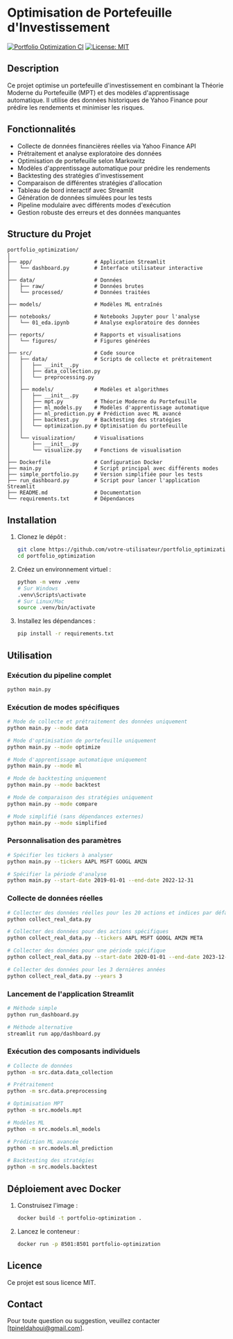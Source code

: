# Optimisation de Portefeuille d'Investissement

[![Portfolio Optimization CI](https://github.com/Baudelaire12/PROJET-OPTIMIZATION-PORTFEUILLE/actions/workflows/python-app.yml/badge.svg)](https://github.com/Baudelaire12/PROJET-OPTIMIZATION-PORTFEUILLE/actions/workflows/python-app.yml)
[![License: MIT](https://img.shields.io/badge/License-MIT-yellow.svg)](https://opensource.org/licenses/MIT)

## Description
Ce projet optimise un portefeuille d'investissement en combinant la Théorie Moderne du Portefeuille (MPT) et des modèles d'apprentissage automatique. Il utilise des données historiques de Yahoo Finance pour prédire les rendements et minimiser les risques.

## Fonctionnalités
- Collecte de données financières réelles via Yahoo Finance API
- Prétraitement et analyse exploratoire des données
- Optimisation de portefeuille selon Markowitz
- Modèles d'apprentissage automatique pour prédire les rendements
- Backtesting des stratégies d'investissement
- Comparaison de différentes stratégies d'allocation
- Tableau de bord interactif avec Streamlit
- Génération de données simulées pour les tests
- Pipeline modulaire avec différents modes d'exécution
- Gestion robuste des erreurs et des données manquantes

## Structure du Projet
```
portfolio_optimization/
│
├── app/                    # Application Streamlit
│   └── dashboard.py        # Interface utilisateur interactive
│
├── data/                   # Données
│   ├── raw/                # Données brutes
│   └── processed/          # Données traitées
│
├── models/                 # Modèles ML entraînés
│
├── notebooks/              # Notebooks Jupyter pour l'analyse
│   └── 01_eda.ipynb        # Analyse exploratoire des données
│
├── reports/                # Rapports et visualisations
│   └── figures/            # Figures générées
│
├── src/                    # Code source
│   ├── data/               # Scripts de collecte et prétraitement
│   │   ├── __init__.py
│   │   ├── data_collection.py
│   │   └── preprocessing.py
│   │
│   ├── models/             # Modèles et algorithmes
│   │   ├── __init__.py
│   │   ├── mpt.py          # Théorie Moderne du Portefeuille
│   │   ├── ml_models.py    # Modèles d'apprentissage automatique
│   │   ├── ml_prediction.py # Prédiction avec ML avancé
│   │   ├── backtest.py     # Backtesting des stratégies
│   │   └── optimization.py # Optimisation du portefeuille
│   │
│   └── visualization/      # Visualisations
│       ├── __init__.py
│       └── visualize.py    # Fonctions de visualisation
│
├── Dockerfile              # Configuration Docker
├── main.py                 # Script principal avec différents modes
├── simple_portfolio.py     # Version simplifiée pour les tests
├── run_dashboard.py        # Script pour lancer l'application Streamlit
├── README.md               # Documentation
└── requirements.txt        # Dépendances
```

## Installation
1. Clonez le dépôt :
   ```bash
   git clone https://github.com/votre-utilisateur/portfolio_optimization.git
   cd portfolio_optimization
   ```

2. Créez un environnement virtuel :
   ```bash
   python -m venv .venv
   # Sur Windows
   .venv\Scripts\activate
   # Sur Linux/Mac
   source .venv/bin/activate
   ```

3. Installez les dépendances :
   ```bash
   pip install -r requirements.txt
   ```

## Utilisation

### Exécution du pipeline complet
```bash
python main.py
```

### Exécution de modes spécifiques
```bash
# Mode de collecte et prétraitement des données uniquement
python main.py --mode data

# Mode d'optimisation de portefeuille uniquement
python main.py --mode optimize

# Mode d'apprentissage automatique uniquement
python main.py --mode ml

# Mode de backtesting uniquement
python main.py --mode backtest

# Mode de comparaison des stratégies uniquement
python main.py --mode compare

# Mode simplifié (sans dépendances externes)
python main.py --mode simplified
```

### Personnalisation des paramètres
```bash
# Spécifier les tickers à analyser
python main.py --tickers AAPL MSFT GOOGL AMZN

# Spécifier la période d'analyse
python main.py --start-date 2019-01-01 --end-date 2022-12-31
```

### Collecte de données réelles
```bash
# Collecter des données réelles pour les 20 actions et indices par défaut
python collect_real_data.py

# Collecter des données pour des actions spécifiques
python collect_real_data.py --tickers AAPL MSFT GOOGL AMZN META

# Collecter des données pour une période spécifique
python collect_real_data.py --start-date 2020-01-01 --end-date 2023-12-31

# Collecter des données pour les 3 dernières années
python collect_real_data.py --years 3
```

### Lancement de l'application Streamlit
```bash
# Méthode simple
python run_dashboard.py

# Méthode alternative
streamlit run app/dashboard.py
```

### Exécution des composants individuels
```bash
# Collecte de données
python -m src.data.data_collection

# Prétraitement
python -m src.data.preprocessing

# Optimisation MPT
python -m src.models.mpt

# Modèles ML
python -m src.models.ml_models

# Prédiction ML avancée
python -m src.models.ml_prediction

# Backtesting des stratégies
python -m src.models.backtest
```

## Déploiement avec Docker
1. Construisez l'image :
   ```bash
   docker build -t portfolio-optimization .
   ```

2. Lancez le conteneur :
   ```bash
   docker run -p 8501:8501 portfolio-optimization
   ```

## Licence
Ce projet est sous licence MIT.

## Contact
Pour toute question ou suggestion, veuillez contacter [tpineldahoui@gmail.com].
